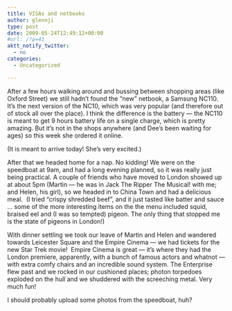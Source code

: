 ```yaml
---
title: VISAs and netbooks
author: glennji
type: post
date: 2009-05-24T12:49:12+00:00
#url: /?p=41
aktt_notify_twitter:
  - no
categories:
  - Uncategorized

---
```

After a few hours walking around and bussing between shopping areas (like Oxford Street) we still hadn&#8217;t found the &#8220;new&#8221; netbook, a Samsung NC110. It&#8217;s the next version of the NC10, which was very popular (and therefore out of stock all over the place). I think the difference is the battery &#8212; the NC110 is meant to get 9 hours battery life on a single charge, which is pretty amazing. But it&#8217;s not in the shops anywhere (and Dee&#8217;s been waiting for ages) so this week she ordered it online.
  
(It is meant to arrive today! She&#8217;s very excited.)
  
After that we headed home for a nap. No kidding! We were on the speedboat at 9am, and had a long evening planned, so it was really just being practical. A couple of friends who have moved to London showed up at about 5pm (Martin &#8212; he was in Jack The Ripper The Musical! with me; and Helen, his girl), so we headed in to China Town and had a delicious meal.  (I tried &#8220;crispy shredded beef&#8221;, and it just tasted like batter and sauce &#8230; some of the more interesting items on the the menu included squid, braised eel and (I was so tempted) pigeon. The only thing that stopped me is the state of pigeons in London!)
  
With dinner settling we took our leave of Martin and Helen and wandered towards Leicester Square and the Empire Cinema &#8212; we had tickets for the new Star Trek movie!  Empire Cinema is great &#8212; it&#8217;s where they had the London premiere, apparently, with a bunch of famous actors and whatnot &#8212; with extra comfy chairs and an incredible sound system. The Enterprise flew past and we rocked in our cushioned places; photon torpedoes exploded on the hull and we shuddered with the screeching metal. Very much fun!
  
I should probably upload some photos from the speedboat, huh?
